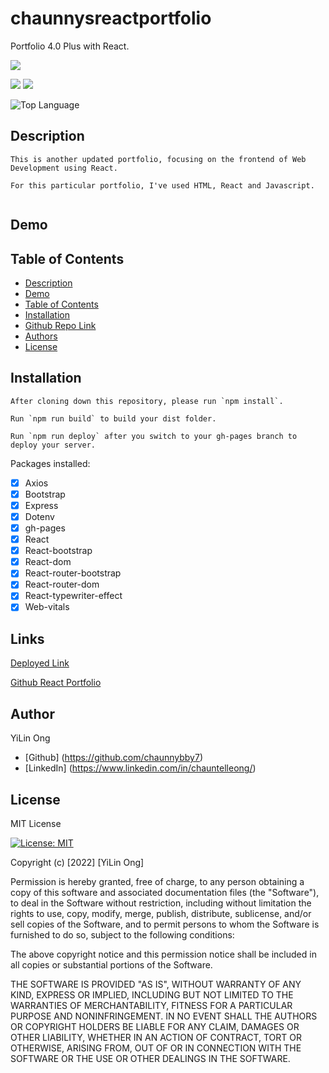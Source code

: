 # chaunnysreactportfolio

Portfolio 4.0 Plus with React.


  
<p>
    <img src="https://img.shields.io/github/repo-size/chaunnybby7/chaunnysreactportfolio" />



  
<p>
    <img src="https://img.shields.io/badge/react-orange" />
    <img src="https://img.shields.io/badge/Express-blue"  />
</p>


![Top Language](https://img.shields.io/github/languages/top/chaunnybby7/chaunnysreactportfolio)


   
## Description
```
This is another updated portfolio, focusing on the frontend of Web Development using React. 

For this particular portfolio, I've used HTML, React and Javascript. 
  
```
## Demo









## Table of Contents
- [Description](#description)
- [Demo](#demo)
- [Table of Contents](#table-of-contents)
- [Installation](#installation)
- [Github Repo Link](#github-repo-link)
- [Authors](#authors)
- [License](#License)

## Installation

```
After cloning down this repository, please run `npm install`.
```

```
Run `npm run build` to build your dist folder.
```

```
Run `npm run deploy` after you switch to your gh-pages branch to deploy your server.
```
Packages installed:
- [x] Axios
- [x] Bootstrap
- [x] Express
- [x] Dotenv
- [x] gh-pages
- [x] React
- [x] React-bootstrap
- [x] React-dom
- [x] React-router-bootstrap
- [x] React-router-dom
- [x] React-typewriter-effect
- [x] Web-vitals

## Links

[Deployed Link](https://chaunnybby7.github.io/chaunnysreactportfolio/)


[Github React Portfolio](https://github.com/chaunnybby7/chaunnysreactportfolio)

## Author
YiLin Ong
* [Github] (https://github.com/chaunnybby7)
* [LinkedIn] (https://www.linkedin.com/in/chauntelleong/)

## License 

MIT License 

[![License: MIT](https://img.shields.io/badge/License-MIT-yellow.svg)](https://opensource.org/licenses/MIT)

Copyright (c) [2022] [YiLin Ong]

Permission is hereby granted, free of charge, to any person obtaining a copy
of this software and associated documentation files (the "Software"), to deal
in the Software without restriction, including without limitation the rights
to use, copy, modify, merge, publish, distribute, sublicense, and/or sell
copies of the Software, and to permit persons to whom the Software is
furnished to do so, subject to the following conditions:

The above copyright notice and this permission notice shall be included in all
copies or substantial portions of the Software.

THE SOFTWARE IS PROVIDED "AS IS", WITHOUT WARRANTY OF ANY KIND, EXPRESS OR
IMPLIED, INCLUDING BUT NOT LIMITED TO THE WARRANTIES OF MERCHANTABILITY,
FITNESS FOR A PARTICULAR PURPOSE AND NONINFRINGEMENT. IN NO EVENT SHALL THE
AUTHORS OR COPYRIGHT HOLDERS BE LIABLE FOR ANY CLAIM, DAMAGES OR OTHER
LIABILITY, WHETHER IN AN ACTION OF CONTRACT, TORT OR OTHERWISE, ARISING FROM,
OUT OF OR IN CONNECTION WITH THE SOFTWARE OR THE USE OR OTHER DEALINGS IN THE
SOFTWARE.
